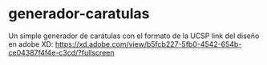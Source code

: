 # generador-caratulas
Un simple generador de carátulas con el formato de la UCSP
link del diseño en adobe XD: https://xd.adobe.com/view/b5fcb227-5fb0-4542-654b-ce04387f4f4e-c3cd/?fullscreen
